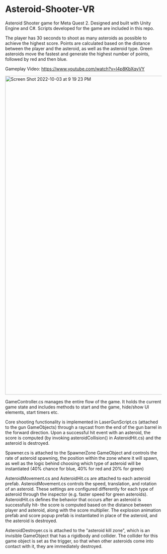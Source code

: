 # Asteroid-Shooter-VR
Asteroid Shooter game for Meta Quest 2. Designed and built with Unity Engine and C#. Scripts developed for the game are included in this repo.

The player has 30 seconds to shoot as many asteroids as possible to achieve the highest score. Points are calculated based on the distance between the player and the asteroid, as well as the asteroid type. Green asteroids move the fastest and generate the highest number of points, followed by red and then blue.

Gameplay Video: https://www.youtube.com/watch?v=l4p8KbXqyVY


<img width="1023" alt="Screen Shot 2022-10-03 at 9 19 23 PM" src="https://user-images.githubusercontent.com/7616530/193733445-bbe13082-a6eb-4102-b13a-b62344dddce2.png">

GameController.cs manages the entire flow of the game. It holds the current game state and includes methods to start and the game, hide/show UI elements, start timers etc. 

Core shooting functionality is implemented in LaserGunScript.cs (attached to the gun GameObjects) through a raycast from the end of the gun barrel in the forward direction. Upon a successful hit event with an asteroid, the score is computed (by invoking asteroidCollision() in AsteroidHit.cs) and the asteroid is destroyed. 

Spawner.cs is attached to the SpawnerZone GameObject and controls the rate of asteroid spawning, the position within the zone where it will spawn, as well as the logic behind choosing which type of asteroid will be instantiated (40% chance for blue, 40% for red and 20% for green)

AsteroidMovement.cs and AsteroidHit.cs are attached to each asteroid prefab. AsteroidMovement.cs controls the speed, translation, and rotation of an asteroid. These settings are configured differently for each type of asteroid through the inspector (e.g. faster speed for green asteroids). AsteroidHit.cs  defines the behavior that occurs after an asteroid is successfully hit- the score is computed based on the distance between player and asteroid, along with the score multiplier. The explosion animation prefab and score popup prefab is instantiated in place of the asteroid, and the asteroid is destroyed.

AsteroidDestroyer.cs is attached to the "asteroid kill zone", which is an invisible GameObject that has a rigidbody and collider. The collider for this game object is set as the trigger, so that when other asteroids come into contact with it, they are immediately destroyed. 

